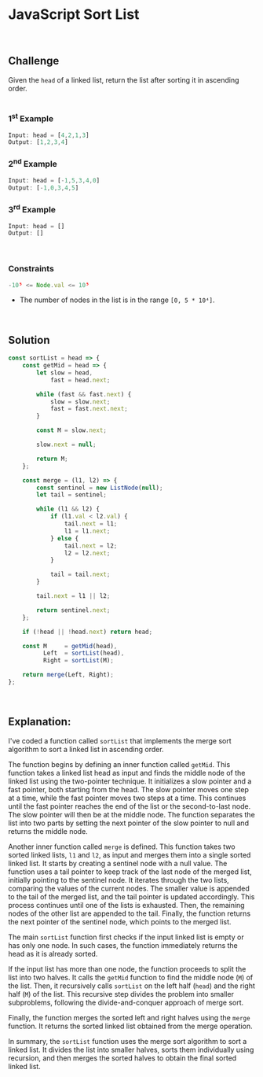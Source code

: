 # JavaScript Sort List
<br/>

## Challenge
Given the `head` of a linked list, return the list after sorting it in ascending order.
<br/>
<br/>

### 1<sup>st</sup> Example

```JavaScript
Input: head = [4,2,1,3]
Output: [1,2,3,4]
```

### 2<sup>nd</sup> Example

```JavaScript
Input: head = [-1,5,3,4,0]
Output: [-1,0,3,4,5]
```

### 3<sup>rd</sup> Example

```JavaScript
Input: head = []
Output: []
```

<br/>

### Constraints

```JavaScript
-10⁵ <= Node.val <= 10⁵
```

- The number of nodes in the list is in the range `[0, 5 * 10⁴]`.

<br/>

## Solution

```JavaScript
const sortList = head => {
    const getMid = head => {
        let slow = head,
            fast = head.next;

        while (fast && fast.next) {
            slow = slow.next;
            fast = fast.next.next;
        }

        const M = slow.next;

        slow.next = null;

        return M;
    };

    const merge = (l1, l2) => {
        const sentinel = new ListNode(null);
        let tail = sentinel;

        while (l1 && l2) {
            if (l1.val < l2.val) {
                tail.next = l1;
                l1 = l1.next;
            } else {
                tail.next = l2;
                l2 = l2.next;
            }

            tail = tail.next;
        }

        tail.next = l1 || l2;

        return sentinel.next;
    };

    if (!head || !head.next) return head;

    const M     = getMid(head),
          Left  = sortList(head),
          Right = sortList(M);

    return merge(Left, Right);
};
```

<br/>

## Explanation:

I've coded a function called `sortList` that implements the merge sort algorithm to sort a linked list in ascending order.
<br/>

The function begins by defining an inner function called `getMid`. This function takes a linked list head as input and finds the middle node of the linked list using the two-pointer technique. It initializes a slow pointer and a fast pointer, both starting from the head. The slow pointer moves one step at a time, while the fast pointer moves two steps at a time. This continues until the fast pointer reaches the end of the list or the second-to-last node. The slow pointer will then be at the middle node. The function separates the list into two parts by setting the next pointer of the slow pointer to null and returns the middle node.
<br/>

Another inner function called `merge` is defined. This function takes two sorted linked lists, `l1` and `l2`, as input and merges them into a single sorted linked list. It starts by creating a sentinel node with a null value. The function uses a tail pointer to keep track of the last node of the merged list, initially pointing to the sentinel node. It iterates through the two lists, comparing the values of the current nodes. The smaller value is appended to the tail of the merged list, and the tail pointer is updated accordingly. This process continues until one of the lists is exhausted. Then, the remaining nodes of the other list are appended to the tail. Finally, the function returns the next pointer of the sentinel node, which points to the merged list.
<br/>

The main `sortList` function first checks if the input linked list is empty or has only one node. In such cases, the function immediately returns the head as it is already sorted.
<br/>

If the input list has more than one node, the function proceeds to split the list into two halves. It calls the `getMid` function to find the middle node (`M`) of the list. Then, it recursively calls `sortList` on the left half (`head`) and the right half (`M`) of the list. This recursive step divides the problem into smaller subproblems, following the divide-and-conquer approach of merge sort.
<br/>

Finally, the function merges the sorted left and right halves using the `merge` function. It returns the sorted linked list obtained from the merge operation.
<br/>

In summary, the `sortList` function uses the merge sort algorithm to sort a linked list. It divides the list into smaller halves, sorts them individually using recursion, and then merges the sorted halves to obtain the final sorted linked list.
<br/>
<br/>